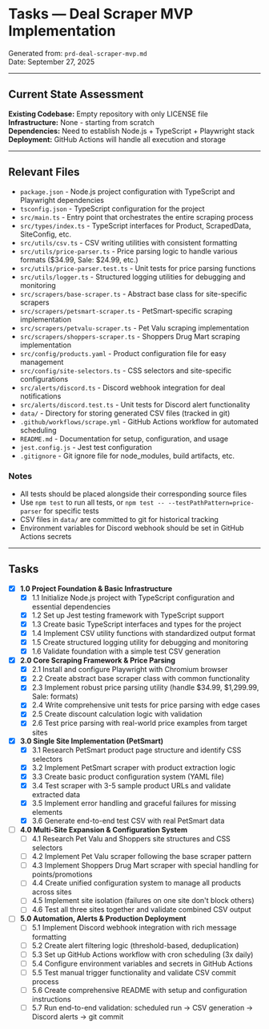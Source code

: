 # Tasks — Deal Scraper MVP Implementation

Generated from: `prd-deal-scraper-mvp.md`  
Date: September 27, 2025

---

## Current State Assessment

**Existing Codebase:** Empty repository with only LICENSE file  
**Infrastructure:** None - starting from scratch  
**Dependencies:** Need to establish Node.js + TypeScript + Playwright stack  
**Deployment:** GitHub Actions will handle all execution and storage  

---

## Relevant Files

- `package.json` - Node.js project configuration with TypeScript and Playwright dependencies
- `tsconfig.json` - TypeScript configuration for the project
- `src/main.ts` - Entry point that orchestrates the entire scraping process
- `src/types/index.ts` - TypeScript interfaces for Product, ScrapedData, SiteConfig, etc.
- `src/utils/csv.ts` - CSV writing utilities with consistent formatting
- `src/utils/price-parser.ts` - Price parsing logic to handle various formats ($34.99, Sale: $24.99, etc.)
- `src/utils/price-parser.test.ts` - Unit tests for price parsing functions
- `src/utils/logger.ts` - Structured logging utilities for debugging and monitoring
- `src/scrapers/base-scraper.ts` - Abstract base class for site-specific scrapers
- `src/scrapers/petsmart-scraper.ts` - PetSmart-specific scraping implementation
- `src/scrapers/petvalu-scraper.ts` - Pet Valu scraping implementation
- `src/scrapers/shoppers-scraper.ts` - Shoppers Drug Mart scraping implementation
- `src/config/products.yaml` - Product configuration file for easy management
- `src/config/site-selectors.ts` - CSS selectors and site-specific configurations
- `src/alerts/discord.ts` - Discord webhook integration for deal notifications
- `src/alerts/discord.test.ts` - Unit tests for Discord alert functionality
- `data/` - Directory for storing generated CSV files (tracked in git)
- `.github/workflows/scrape.yml` - GitHub Actions workflow for automated scheduling
- `README.md` - Documentation for setup, configuration, and usage
- `jest.config.js` - Jest test configuration
- `.gitignore` - Git ignore file for node_modules, build artifacts, etc.

### Notes

- All tests should be placed alongside their corresponding source files
- Use `npm test` to run all tests, or `npm test -- --testPathPattern=price-parser` for specific tests
- CSV files in `data/` are committed to git for historical tracking
- Environment variables for Discord webhook should be set in GitHub Actions secrets

---

## Tasks

- [x] **1.0 Project Foundation & Basic Infrastructure**
  - [x] 1.1 Initialize Node.js project with TypeScript configuration and essential dependencies
  - [x] 1.2 Set up Jest testing framework with TypeScript support
  - [x] 1.3 Create basic TypeScript interfaces and types for the project
  - [x] 1.4 Implement CSV utility functions with standardized output format
  - [x] 1.5 Create structured logging utility for debugging and monitoring
  - [x] 1.6 Validate foundation with a simple test CSV generation

- [x] **2.0 Core Scraping Framework & Price Parsing**
  - [x] 2.1 Install and configure Playwright with Chromium browser
  - [x] 2.2 Create abstract base scraper class with common functionality
  - [x] 2.3 Implement robust price parsing utility (handle $34.99, $1,299.99, Sale: formats)
  - [x] 2.4 Write comprehensive unit tests for price parsing with edge cases
  - [x] 2.5 Create discount calculation logic with validation
  - [x] 2.6 Test price parsing with real-world price examples from target sites

- [x] **3.0 Single Site Implementation (PetSmart)**
  - [x] 3.1 Research PetSmart product page structure and identify CSS selectors
  - [x] 3.2 Implement PetSmart scraper with product extraction logic
  - [x] 3.3 Create basic product configuration system (YAML file)
  - [x] 3.4 Test scraper with 3-5 sample product URLs and validate extracted data
  - [x] 3.5 Implement error handling and graceful failures for missing elements
  - [x] 3.6 Generate end-to-end test CSV with real PetSmart data

- [ ] **4.0 Multi-Site Expansion & Configuration System**
  - [ ] 4.1 Research Pet Valu and Shoppers site structures and CSS selectors
  - [ ] 4.2 Implement Pet Valu scraper following the base scraper pattern
  - [ ] 4.3 Implement Shoppers Drug Mart scraper with special handling for points/promotions
  - [ ] 4.4 Create unified configuration system to manage all products across sites
  - [ ] 4.5 Implement site isolation (failures on one site don't block others)
  - [ ] 4.6 Test all three sites together and validate combined CSV output

- [ ] **5.0 Automation, Alerts & Production Deployment**
  - [ ] 5.1 Implement Discord webhook integration with rich message formatting
  - [ ] 5.2 Create alert filtering logic (threshold-based, deduplication)
  - [ ] 5.3 Set up GitHub Actions workflow with cron scheduling (3x daily)
  - [ ] 5.4 Configure environment variables and secrets in GitHub Actions
  - [ ] 5.5 Test manual trigger functionality and validate CSV commit process
  - [ ] 5.6 Create comprehensive README with setup and configuration instructions
  - [ ] 5.7 Run end-to-end validation: scheduled run → CSV generation → Discord alerts → git commit
